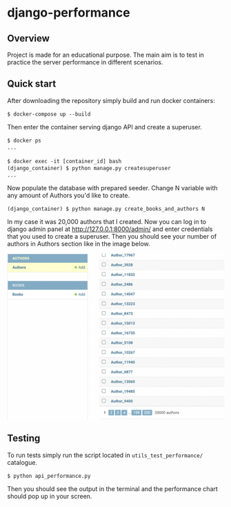 # django-performance

## Overview
Project is made for an educational purpose. The main aim is to test in practice
the server performance in different scenarios.

## Quick start
After downloading the repository simply build and run docker containers:
```shell
$ docker-compose up --build
```

Then enter the container serving django API and create a superuser.
```shell
$ docker ps
...

$ docker exec -it [container_id] bash
(django_container) $ python manage.py createsuperuser
...
```

Now populate the database with prepared seeder. 
Change N variable with any amount of Authors you'd like to create.
```shell
(django_container) $ python manage.py create_books_and_authors N
```
In my case it was 20,000 authors that I created. 
Now you can log in to django admin panel at http://127.0.0.1:8000/admin/ and
enter credentials that you used to create a superuser.
Then you should see your number of authors in Authors section like in the 
image below.

![alt text](docs/authors.png)

## Testing
To run tests simply run the script located in `utils_test_performance/` catalogue.
```shell
$ python api_performance.py
```

Then you should see the output in the terminal and the performance chart should
pop up in your screen.
